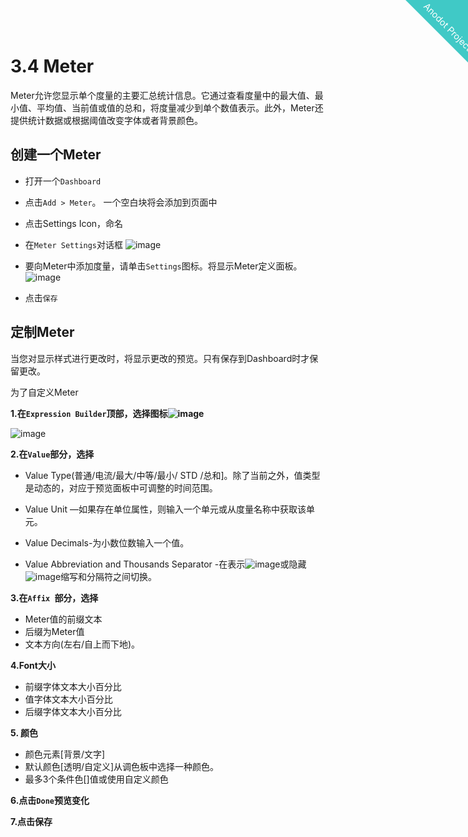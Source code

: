 
<html>
    <a href="http://anodot.nie.netease.com/" class="homepage-corner" aria-label="View source on Github">
        <svg width="100" height="100" viewBox="0 0 250 250" style="fill:#40c9c6; color:#fff; position: fixed; top: 0; border: 0; right: 0;" aria-hidden="true">
            <path d="M0,0 L250,250 L250,0 Z"></path>
            <text x="40" y="40" fill="white" style="font-size: 36px;" size="20" transform="rotate(45 70,70)">Anodot Project</text>
        </svg>
    </a>
    </style>
</html>


# 3.4 Meter

Meter允许您显示单个度量的主要汇总统计信息。它通过查看度量中的最大值、最小值、平均值、当前值或值的总和，将度量减少到单个数值表示。此外，Meter还提供统计数据或根据阈值改变字体或者背景颜色。

## 创建一个Meter

- 打开一个`Dashboard`

- 点击`Add > Meter`。 一个空白块将会添加到页面中

- 点击Settings Icon，命名

- 在`Meter Settings`对话框
![image](https://support.anodot.com/hc/article_attachments/115003895389/Meter_Settings.png)

- 要向Meter中添加度量，请单击`Settings`图标。将显示Meter定义面板。
![image](https://support.anodot.com/hc/article_attachments/115003910485/MeterTile.png)

- 点击`保存`


## 定制Meter

当您对显示样式进行更改时，将显示更改的预览。只有保存到Dashboard时才保留更改。

为了自定义Meter

**1.在`Expression Builder`顶部，选择图标![image](https://support.anodot.com/hc/article_attachments/360009072373/Metrics_display_icon.ico)**

![image](https://support.anodot.com/hc/en-us/article_attachments/203890279/4.jpg)

**2.在`Value`部分，选择**
- Value Type(普通/电流/最大/中等/最小/ STD /总和]。除了当前之外，值类型是动态的，对应于预览面板中可调整的时间范围。

- Value Unit —如果存在单位属性，则输入一个单元或从度量名称中获取该单元。

- Value Decimals-为小数位数输入一个值。

- Value Abbreviation and Thousands Separator -在表示![image](https://support.anodot.com/hc/en-us/article_attachments/209574249/toggle_on.jpg)或隐藏![image](https://support.anodot.com/hc/en-us/article_attachments/209574269/toggle_off.jpg)缩写和分隔符之间切换。

**3.在`Affix `部分，选择**
- Meter值的前缀文本
- 后缀为Meter值
- 文本方向(左右/自上而下地)。

**4.Font大小**

- 前缀字体文本大小百分比
- 值字体文本大小百分比
- 后缀字体文本大小百分比

**5. 颜色**

- 颜色元素[背景/文字]
- 默认颜色[透明/自定义]从调色板中选择一种颜色。
- 最多3个条件色[]值或使用自定义颜色

**6.点击`Done`预览变化**

**7.点击保存**
